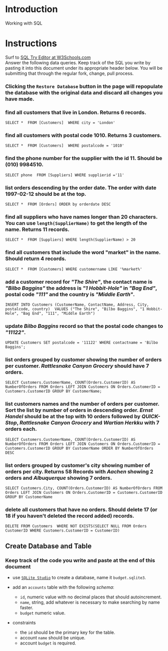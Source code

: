 # Introduction

Working with SQL

# Instructions

Surf to [SQL Try Editor at W3Schools.com](https://www.w3schools.com/Sql/tryit.asp?filename=trysql_select_top)  
Answer the following data queries. Keep track of the SQL you write by pasting it into this document under its appropriate header below. You will be submitting that through the regular fork, change, pull process.

### **Clicking the `Restore Database` button in the page will repopulate the database with the original data and discard all changes you have made**.

### find all customers that live in London. Returns 6 records.
` SELECT * 
FROM [Customers] 
WHERE city = 'London' `

### find all customers with postal code 1010. Returns 3 customers.
`SELECT * 
FROM [Customers] 
WHERE postalcode = '1010'`

### find the phone number for the supplier with the id 11. Should be (010) 9984510.
`SELECT phone 
FROM [Suppliers]
WHERE supplierid ='11'`

### list orders descending by the order date. The order with date 1997-02-12 should be at the top.
`SELECT * 
FROM [Orders]
ORDER by orderdate DESC`

### find all suppliers who have names longer than 20 characters. You can use `length(SupplierName)` to get the length of the name. Returns 11 records.
`SELECT * 
FROM [Suppliers]
WHERE length(SupplierName) > 20`

### find all customers that include the word "market" in the name. Should return 4 records.
`SELECT * 
FROM [Customers]
WHERE customername LIKE '%market%'`

### add a customer record for _"The Shire"_, the contact name is _"Bilbo Baggins"_ the address is _"1 Hobbit-Hole"_ in _"Bag End"_, postal code _"111"_ and the country is _"Middle Earth"_.
`INSERT INTO Customers (CustomerName, ContactName, Address, City, postalcode, country) 
VALUES ("The Shire", "Bilbo Baggins", "1 Hobbit-Hole", "Bag End", "111", "Middle Earth")`

### update _Bilbo Baggins_ record so that the postal code changes to _"11122"_.
`UPDATE Customers
SET postalcode = '11122'
WHERE contactname = 'Bilbo Baggins';`

### list orders grouped by customer showing the number of orders per customer. _Rattlesnake Canyon Grocery_ should have 7 orders.
`SELECT Customers.CustomerName, COUNT(Orders.CustomerID) AS NumberOfOrders FROM Orders
LEFT JOIN Customers ON Orders.CustomerID = Customers.CustomerID
GROUP BY CustomerName;`

### list customers names and the number of orders per customer. Sort the list by number of orders in descending order. _Ernst Handel_ should be at the top with 10 orders followed by _QUICK-Stop_, _Rattlesnake Canyon Grocery_ and _Wartian Herkku_ with 7 orders each.
`SELECT Customers.CustomerName, COUNT(Orders.CustomerID) AS NumberOfOrders FROM Orders
LEFT JOIN Customers ON Orders.CustomerID = Customers.CustomerID
GROUP BY CustomerName
ORDER BY NumberOfOrders DESC`

### list orders grouped by customer's city showing number of orders per city. Returns 58 Records with _Aachen_ showing 2 orders and _Albuquerque_ showing 7 orders.
`SELECT Customers.City, COUNT(Orders.CustomerID) AS NumberOfOrders FROM Orders
LEFT JOIN Customers ON Orders.CustomerID = Customers.CustomerID
GROUP BY CustomerName`

### delete all customers that have no orders. Should delete 17 (or 18 if you haven't deleted the record added) records.
`DELETE FROM Customers 
 WHERE NOT EXISTS(SELECT NULL
                    FROM Orders CustomerID
                   WHERE Customers.CustomerID = CustomerID)`

## Create Database and Table

### Keep track of the code you write and paste at the end of this document

- use [`SQLite Studio`](https://sqlitestudio.pl/index.rvt) to create a database, name it `budget.sqlite3`.
- add an `accounts` table with the following _schema_:

  - `id`, numeric value with no decimal places that should autoincrement.
  - `name`, string, add whatever is necessary to make searching by name faster.
  - `budget` numeric value.

- constraints
  - the `id` should be the primary key for the table.
  - account `name` should be unique.
  - account `budget` is required.

